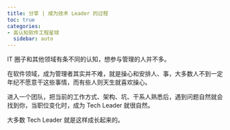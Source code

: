 ```yaml
---
title: 分享 | 成为技术 Leader 的过程
toc: true
categories:
- 高认知软件工程星球
  sidebar: auto
---
```


IT 圈子和其他领域有条不同的认知，想参与管理的人并不多。

在软件领域，成为管理者其实并不难，就是操心和安排人、事，大多数人不到一定年纪不愿意干这些事情，而有些人则天生就喜欢操心。

进入一个团队，把当前的工作方式、架构、坑、干系人熟悉后，遇到问题自然就会找到你，当职位变化时，成为 Tech Leader 就很自然。

大多数 Tech Leader 就是这样成长起来的。
